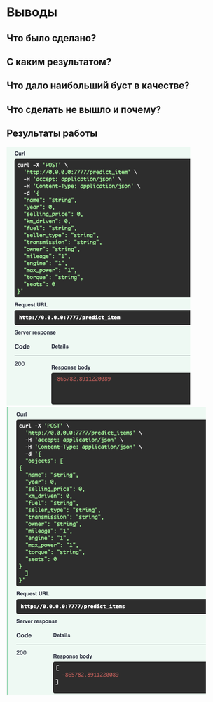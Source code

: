 # Выводы

## Что было сделано?

## С каким результатом?

## Что дало наибольший буст в качестве?

## Что сделать не вышло и почему?

## Результаты работы

![image info](./data/pred_res.png)
![image info](./data/pred_ress.png)
